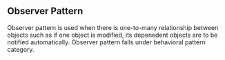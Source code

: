 ## Observer Pattern

Observer pattern is used when there is one-to-many relationship between objects such as if one object is modified, its depenedent objects are to be notified automatically. Observer pattern falls under behavioral pattern category.
